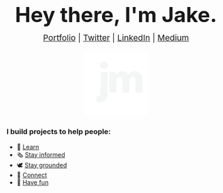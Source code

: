 <h1 style="font-size: 48px; line-height: 20px;" align="center">Hey there, I'm Jake.</h1>
<p style="font-size: 19px;" align="center">
    <a href="https://jakemccambley.com/">Portfolio</a> | 
    <a href="https://twitter.com/JakeMcCambley">Twitter</a> | 
    <a href="https://www.linkedin.com/in/jakemccambley/">LinkedIn</a> | 
    <a href="https://jakemccambley.medium.com/">Medium</a> 
</p>
<div align="center">
  <img alt="Headshot" src="./images/logo-new-nobrdr.svg" width="150"/>
</div>

### I build projects to help people:
- 🖤 [Learn](https://mccambley.github.io/US-Racism)
- 🗞 [Stay informed](https://github.com/McCambley/news-explorer-frontend)
- 🕊 [Stay grounded](https://mccambley.github.io/hacktober-code-jam/)
- 📸 [Connect](https://mccambley.students.nomoreparties.site/)
- 🥁 [Have fun](https://mccambley.github.io/JSPlayground/projects/drum-kit/index.html)


